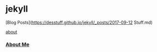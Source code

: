 # jekyll
[Blog Posts](https://desstuff.github.io/jekyll/_posts/2017-09-12 Stuff.md)

[about](/_pages/about/about.md)
### [About Me](https://desstuff.github.io/jekyll/_pages/about.md)

